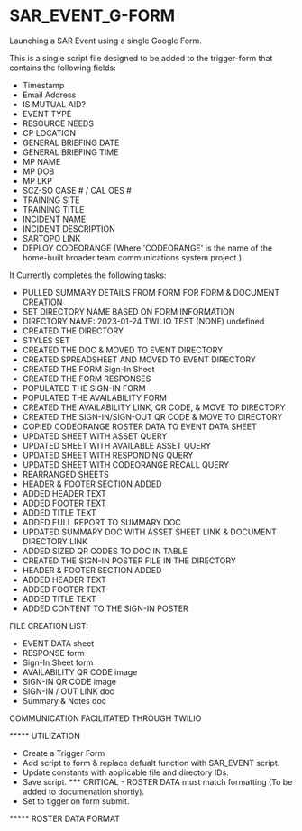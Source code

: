 # SAR_EVENT_G-FORM
Launching a SAR Event using a single Google Form.

This is a single script file designed to be added to the trigger-form that contains the following fields:
* Timestamp
* Email Address
* IS MUTUAL AID?
* EVENT TYPE
* RESOURCE NEEDS
* CP LOCATION
* GENERAL BRIEFING DATE
* GENERAL BRIEFING TIME
* MP NAME
* MP DOB
* MP LKP
* SCZ-SO CASE # / CAL OES #
* TRAINING SITE
* TRAINING TITLE
* INCIDENT NAME
* INCIDENT DESCRIPTION
* SARTOPO LINK
* DEPLOY CODEORANGE (Where 'CODEORANGE' is the name of the home-built broader team communications system project.)

It Currently completes the following tasks:
* PULLED SUMMARY DETAILS FROM FORM FOR FORM & DOCUMENT CREATION
* SET DIRECTORY NAME BASED ON FORM INFORMATION
* DIRECTORY NAME: 2023-01-24 TWILIO TEST (NONE) undefined
* CREATED THE DIRECTORY
* STYLES SET
* CREATED THE DOC & MOVED TO EVENT DIRECTORY
* CREATED SPREADSHEET AND MOVED TO EVENT DIRECTORY
* CREATED THE FORM Sign-In Sheet
* CREATED THE FORM RESPONSES
* POPULATED THE SIGN-IN FORM
* POPULATED THE AVAILABILITY FORM
* CREATED THE AVAILABILITY LINK, QR CODE, & MOVE TO DIRECTORY
* CREATED THE SIGN-IN/SIGN-OUT QR CODE & MOVE TO DIRECTORY
* COPIED CODEORANGE ROSTER DATA TO EVENT DATA SHEET
* UPDATED SHEET WITH ASSET QUERY
* UPDATED SHEET WITH AVAILABLE ASSET QUERY
* UPDATED SHEET WITH RESPONDING QUERY
* UPDATED SHEET WITH CODEORANGE RECALL QUERY
* REARRANGED SHEETS
* HEADER & FOOTER SECTION ADDED
* ADDED HEADER TEXT
* ADDED FOOTER TEXT
* ADDED TITLE TEXT
* ADDED FULL REPORT TO SUMMARY DOC
* UPDATED SUMMARY DOC WITH ASSET SHEET LINK & DOCUMENT DIRECTORY LINK
* ADDED SIZED QR CODES TO DOC IN TABLE
* CREATED THE SIGN-IN POSTER FILE IN THE DIRECTORY
* HEADER & FOOTER SECTION ADDED
* ADDED HEADER TEXT
* ADDED FOOTER TEXT
* ADDED TITLE TEXT
* ADDED CONTENT TO THE SIGN-IN POSTER

FILE CREATION LIST:
* EVENT DATA sheet
* RESPONSE form
* Sign-In Sheet form
* AVAILABILITY QR CODE image
* SIGN-IN QR CODE image
* SIGN-IN / OUT LINK doc
* Summary & Notes doc

COMMUNICATION FACILITATED THROUGH TWILIO

***** UTILIZATION
* Create a Trigger Form
* Add script to form & replace defualt function with SAR_EVENT script.
* Update constants with applicable file and directory IDs. 
* Save script.
*** CRITICAL - ROSTER DATA must match formatting (To be added to documenation shortly).
* Set to tigger on form submit.



***** ROSTER DATA FORMAT

